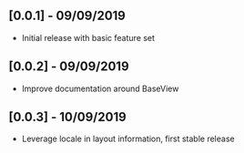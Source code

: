 ## [0.0.1] - 09/09/2019
* Initial release with basic feature set

## [0.0.2] - 09/09/2019
* Improve documentation around BaseView

## [0.0.3] - 10/09/2019
* Leverage locale in layout information, first stable release
